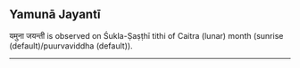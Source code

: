 ## Yamunā Jayantī
यमुना जयन्ती is observed on Śukla-Ṣaṣṭhī tithi of Caitra (lunar) month (sunrise (default)/puurvaviddha (default)).



---

